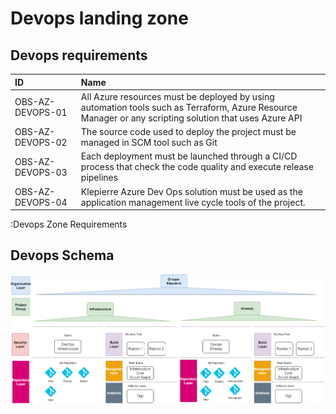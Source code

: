 # Devops landing zone

## Devops requirements

| ID               | Name                                                                                                                                                   |
| :--------------- | :-------------------------------------------------------|
| OBS-AZ-DEVOPS-01 | All Azure resources must be deployed by using automation tools such as Terraform, Azure Resource Manager or any scripting solution that uses Azure API |
| OBS-AZ-DEVOPS-02 | The source code used to deploy the project must be managed in SCM tool such as Git                                                                     |
| OBS-AZ-DEVOPS-03 | Each deployment must be launched through a CI/CD process that check the code quality and execute release pipelines                                     |
| OBS-AZ-DEVOPS-04 | Klepierre Azure Dev Ops solution must be used as the application management live cycle tools of the project.                                           |

:Devops Zone Requirements

## Devops Schema

![Devops landing zone](./assets/3.6-devops/schema-devops.png)
